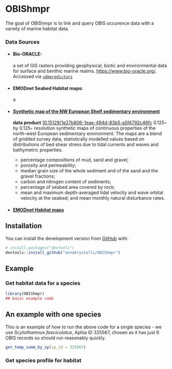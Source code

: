 
<!-- README.md is generated from README.Rmd. Please edit that file -->

# OBIShmpr

<!-- badges: start -->

<!-- badges: end -->

The goal of OBIShmpr is to link and query OBIS occurence data with a
variety of marine habitat data.

### Data Sources

  - #### Bio-ORACLE:
    
    a set of GIS rasters providing geophysical, biotic and environmental
    data for surface and benthic marine realms.
    <https://www.bio-oracle.org/>. Accessed via
    [`sdmpredictors`](https://github.com/lifewatch/sdmpredictors)

  - #### EMODnet Seabed Habitat maps:
    
    a

  - #### [Synthetic map of the NW European Shelf sedimentary environment](https://www.earth-syst-sci-data.net/10/109/2018/essd-10-109-2018.pdf)
    
    **data product**
    [10.15129/1e27b806-1eae-494d-83b5-a5f4792c46fc](https://pureportal.strath.ac.uk/en/datasets/data-for-a-synthetic-map-of-the-northwest-european-shelf-sediment)
    0.125◦ by 0.125◦ resolution synthetic maps of continuous properties
    of the north-west European sedimentary environment. The maps are a
    blend of gridded survey data, statistically modelled values based on
    distributions of bed shear stress due to tidal currents and waves
    and bathymetric properties.
    
      - percentage compositions of mud, sand and gravel;
      - porosity and permeability;
      - median grain size of the whole sediment and of the sand and the
        gravel fractions;
      - carbon and nitrogen content of sediments;
      - percentage of seabed area covered by rock;
      - mean and maximum depth-averaged tidal velocity and wave orbital
        velocity at the seabed; and mean monthly natural disturbance
        rates.

  - #### [EMODnet Habitat maps]()

## Installation

<!-- You can install the released version of OBIShmpr from [CRAN](https://CRAN.R-project.org) with: 

``` r
install.packages("OBIShmpr")
```
-->

You can install the development version from
[GitHub](https://github.com/) with:

``` r
# install.packages("devtools")
devtools::install_github("annakrystalli/OBIShmpr")
```

## Example

### Get habitat data for a species

``` r
library(OBIShmpr)
## basic example code
```

## An example with one species

This is an example of how to run the above code for a single species -
we use *Scytothamnus fasciculatus*, Aphia ID 325567, chosen as it has
just 6 OBIS records so should run reasonably quickly.

``` r
get_temp_summ_by_sp(sp_id = 325567)
```

### Get species profile for habitat
